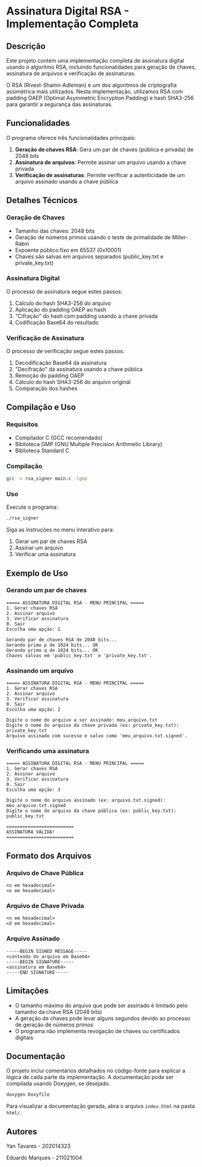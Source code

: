 # Assinatura Digital RSA - Implementação Completa

## Descrição

Este projeto contém uma implementação completa de assinatura digital usando o algoritmo RSA, incluindo funcionalidades para geração de chaves, assinatura de arquivos e verificação de assinaturas.

O RSA (Rivest-Shamir-Adleman) é um dos algoritmos de criptografia assimétrica mais utilizados. Nesta implementação, utilizamos RSA com padding OAEP (Optimal Asymmetric Encryption Padding) e hash SHA3-256 para garantir a segurança das assinaturas.

## Funcionalidades

O programa oferece três funcionalidades principais:

1. **Geração de chaves RSA**: Gera um par de chaves (pública e privada) de 2048 bits
2. **Assinatura de arquivos**: Permite assinar um arquivo usando a chave privada
3. **Verificação de assinaturas**: Permite verificar a autenticidade de um arquivo assinado usando a chave pública

## Detalhes Técnicos

### Geração de Chaves

- Tamanho das chaves: 2048 bits
- Geração de números primos usando o teste de primalidade de Miller-Rabin
- Expoente público fixo em 65537 (0x10001)
- Chaves são salvas em arquivos separados (public_key.txt e private_key.txt)

### Assinatura Digital

O processo de assinatura segue estes passos:

1. Cálculo do hash SHA3-256 do arquivo
2. Aplicação do padding OAEP ao hash
3. "Cifração" do hash com padding usando a chave privada
4. Codificação Base64 do resultado

### Verificação de Assinatura

O processo de verificação segue estes passos:

1. Decodificação Base64 da assinatura
2. "Decifração" da assinatura usando a chave pública
3. Remoção do padding OAEP
4. Cálculo do hash SHA3-256 do arquivo original
5. Comparação dos hashes

## Compilação e Uso

### Requisitos

- Compilador C (GCC recomendado)
- Biblioteca GMP (GNU Multiple Precision Arithmetic Library)
- Biblioteca Standard C

### Compilação

```bash
gcc -o rsa_signer main.c -lgmp
```

### Uso

Execute o programa:

```bash
./rsa_signer
```

Siga as instruções no menu interativo para:

1. Gerar um par de chaves RSA
2. Assinar um arquivo
3. Verificar uma assinatura

## Exemplo de Uso

### Gerando um par de chaves

```
===== ASSINATURA DIGITAL RSA - MENU PRINCIPAL =====
1. Gerar chaves RSA
2. Assinar arquivo
3. Verificar assinatura
0. Sair
Escolha uma opção: 1

Gerando par de chaves RSA de 2048 bits...
Gerando primo p de 1024 bits... OK
Gerando primo q de 1024 bits... OK
Chaves salvas em 'public_key.txt' e 'private_key.txt'.
```

### Assinando um arquivo

```
===== ASSINATURA DIGITAL RSA - MENU PRINCIPAL =====
1. Gerar chaves RSA
2. Assinar arquivo
3. Verificar assinatura
0. Sair
Escolha uma opção: 2

Digite o nome do arquivo a ser assinado: meu_arquivo.txt
Digite o nome do arquivo da chave privada (ex: private_key.txt): private_key.txt
Arquivo assinado com sucesso e salvo como 'meu_arquivo.txt.signed'.
```

### Verificando uma assinatura

```
===== ASSINATURA DIGITAL RSA - MENU PRINCIPAL =====
1. Gerar chaves RSA
2. Assinar arquivo
3. Verificar assinatura
0. Sair
Escolha uma opção: 3

Digite o nome do arquivo assinado (ex: arquivo.txt.signed): meu_arquivo.txt.signed
Digite o nome do arquivo da chave pública (ex: public_key.txt): public_key.txt

=========================
ASSINATURA VÁLIDA!
=========================
```

## Formato dos Arquivos

### Arquivo de Chave Pública
```
<n em hexadecimal>
<e em hexadecimal>
```

### Arquivo de Chave Privada
```
<n em hexadecimal>
<d em hexadecimal>
```

### Arquivo Assinado
```
-----BEGIN SIGNED MESSAGE-----
<conteúdo do arquivo em Base64>
-----BEGIN SIGNATURE-----
<assinatura em Base64>
-----END SIGNATURE-----
```

## Limitações

- O tamanho máximo do arquivo que pode ser assinado é limitado pelo tamanho da chave RSA (2048 bits)
- A geração de chaves pode levar alguns segundos devido ao processo de geração de números primos
- O programa não implementa revogação de chaves ou certificados digitais

## Documentação

O projeto inclui comentários detalhados no código-fonte para explicar a lógica de cada parte da implementação. A documentação pode ser compilada usando Doxygen, se desejado.

```bash
doxygen Doxyfile
```

Para visualizar a documentação gerada, abra o arquivo `index.html` na pasta `html/`.

## Autores

Yan Tavares - 202014323

Eduardo Marques - 211021004 